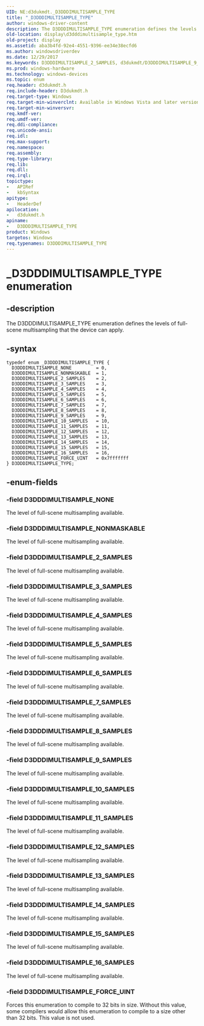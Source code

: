 ```yaml
---
UID: NE:d3dukmdt._D3DDDIMULTISAMPLE_TYPE
title: "_D3DDDIMULTISAMPLE_TYPE"
author: windows-driver-content
description: The D3DDDIMULTISAMPLE_TYPE enumeration defines the levels of full-scene multisampling that the device can apply.
old-location: display\d3dddimultisample_type.htm
old-project: display
ms.assetid: aba3b4fd-92e4-4551-9396-ee34e38ecfd6
ms.author: windowsdriverdev
ms.date: 12/29/2017
ms.keywords: D3DDDIMULTISAMPLE_2_SAMPLES, d3dukmdt/D3DDDIMULTISAMPLE_9_SAMPLES, D3DDDIMULTISAMPLE_TYPE, d3dukmdt/D3DDDIMULTISAMPLE_16_SAMPLES, display.d3dddimultisample_type, D3DDDIMULTISAMPLE_15_SAMPLES, d3dukmdt/D3DDDIMULTISAMPLE_7_SAMPLES, D3DDDIMULTISAMPLE_14_SAMPLES, d3dukmdt/D3DDDIMULTISAMPLE_4_SAMPLES, D3DDDIMULTISAMPLE_13_SAMPLES, D3DDDIMULTISAMPLE_8_SAMPLES, D3DDDIMULTISAMPLE_NONMASKABLE, d3dukmdt/D3DDDIMULTISAMPLE_3_SAMPLES, D3DDDIMULTISAMPLE_16_SAMPLES, d3dukmdt/D3DDDIMULTISAMPLE_11_SAMPLES, D3DDDIMULTISAMPLE_9_SAMPLES, D3DDDIMULTISAMPLE_4_SAMPLES, D3DDDIMULTISAMPLE_3_SAMPLES, D3DDDIMULTISAMPLE_FORCE_UINT, d3dukmdt/D3DDDIMULTISAMPLE_10_SAMPLES, d3dukmdt/D3DDDIMULTISAMPLE_NONMASKABLE, d3dukmdt/D3DDDIMULTISAMPLE_TYPE, D3DDDIMULTISAMPLE_NONE, d3dukmdt/D3DDDIMULTISAMPLE_NONE, d3dukmdt/D3DDDIMULTISAMPLE_8_SAMPLES, d3dukmdt/D3DDDIMULTISAMPLE_5_SAMPLES, d3dukmdt/D3DDDIMULTISAMPLE_12_SAMPLES, d3dukmdt/D3DDDIMULTISAMPLE_FORCE_UINT, _D3DDDIMULTISAMPLE_TYPE, D3DDDIMULTISAMPLE_11_SAMPLES, d3dukmdt/D3DDDIMULTISAMPLE_15_SAMPLES, d3dukmdt/D3DDDIMULTISAMPLE_13_SAMPLES, d3dukmdt/D3DDDIMULTISAMPLE_2_SAMPLES, d3dukmdt/D3DDDIMULTISAMPLE_14_SAMPLES, d3dukmdt/D3DDDIMULTISAMPLE_6_SAMPLES, D3DDDIMULTISAMPLE_10_SAMPLES, D3DDDIMULTISAMPLE_6_SAMPLES, D3DDDIMULTISAMPLE_12_SAMPLES, DmEnums_e48a95ef-e285-467f-a018-7b5743d3ad8f.xml, D3DDDIMULTISAMPLE_5_SAMPLES, D3DDDIMULTISAMPLE_TYPE enumeration [Display Devices], D3DDDIMULTISAMPLE_7_SAMPLES
ms.prod: windows-hardware
ms.technology: windows-devices
ms.topic: enum
req.header: d3dukmdt.h
req.include-header: D3dukmdt.h
req.target-type: Windows
req.target-min-winverclnt: Available in Windows Vista and later versions of the Windows operating systems.
req.target-min-winversvr: 
req.kmdf-ver: 
req.umdf-ver: 
req.ddi-compliance: 
req.unicode-ansi: 
req.idl: 
req.max-support: 
req.namespace: 
req.assembly: 
req.type-library: 
req.lib: 
req.dll: 
req.irql: 
topictype:
-	APIRef
-	kbSyntax
apitype:
-	HeaderDef
apilocation:
-	d3dukmdt.h
apiname:
-	D3DDDIMULTISAMPLE_TYPE
product: Windows
targetos: Windows
req.typenames: D3DDDIMULTISAMPLE_TYPE
---
```


# _D3DDDIMULTISAMPLE_TYPE enumeration


## -description


The D3DDDIMULTISAMPLE_TYPE enumeration defines the levels of full-scene multisampling that the device can apply.


## -syntax


````
typedef enum _D3DDDIMULTISAMPLE_TYPE { 
  D3DDDIMULTISAMPLE_NONE         = 0,
  D3DDDIMULTISAMPLE_NONMASKABLE  = 1,
  D3DDDIMULTISAMPLE_2_SAMPLES    = 2,
  D3DDDIMULTISAMPLE_3_SAMPLES    = 3,
  D3DDDIMULTISAMPLE_4_SAMPLES    = 4,
  D3DDDIMULTISAMPLE_5_SAMPLES    = 5,
  D3DDDIMULTISAMPLE_6_SAMPLES    = 6,
  D3DDDIMULTISAMPLE_7_SAMPLES    = 7,
  D3DDDIMULTISAMPLE_8_SAMPLES    = 8,
  D3DDDIMULTISAMPLE_9_SAMPLES    = 9,
  D3DDDIMULTISAMPLE_10_SAMPLES   = 10,
  D3DDDIMULTISAMPLE_11_SAMPLES   = 11,
  D3DDDIMULTISAMPLE_12_SAMPLES   = 12,
  D3DDDIMULTISAMPLE_13_SAMPLES   = 13,
  D3DDDIMULTISAMPLE_14_SAMPLES   = 14,
  D3DDDIMULTISAMPLE_15_SAMPLES   = 15,
  D3DDDIMULTISAMPLE_16_SAMPLES   = 16,
  D3DDDIMULTISAMPLE_FORCE_UINT   = 0x7fffffff
} D3DDDIMULTISAMPLE_TYPE;
````


## -enum-fields




### -field D3DDDIMULTISAMPLE_NONE

The level of full-scene multisampling available.


### -field D3DDDIMULTISAMPLE_NONMASKABLE

The level of full-scene multisampling available.


### -field D3DDDIMULTISAMPLE_2_SAMPLES

The level of full-scene multisampling available.


### -field D3DDDIMULTISAMPLE_3_SAMPLES

The level of full-scene multisampling available.


### -field D3DDDIMULTISAMPLE_4_SAMPLES

The level of full-scene multisampling available.


### -field D3DDDIMULTISAMPLE_5_SAMPLES

The level of full-scene multisampling available.


### -field D3DDDIMULTISAMPLE_6_SAMPLES

The level of full-scene multisampling available.


### -field D3DDDIMULTISAMPLE_7_SAMPLES

The level of full-scene multisampling available.


### -field D3DDDIMULTISAMPLE_8_SAMPLES

The level of full-scene multisampling available.


### -field D3DDDIMULTISAMPLE_9_SAMPLES

The level of full-scene multisampling available.


### -field D3DDDIMULTISAMPLE_10_SAMPLES

The level of full-scene multisampling available.


### -field D3DDDIMULTISAMPLE_11_SAMPLES

The level of full-scene multisampling available.


### -field D3DDDIMULTISAMPLE_12_SAMPLES

The level of full-scene multisampling available.


### -field D3DDDIMULTISAMPLE_13_SAMPLES

The level of full-scene multisampling available.


### -field D3DDDIMULTISAMPLE_14_SAMPLES

The level of full-scene multisampling available.


### -field D3DDDIMULTISAMPLE_15_SAMPLES

The level of full-scene multisampling available.


### -field D3DDDIMULTISAMPLE_16_SAMPLES

The level of full-scene multisampling available.


### -field D3DDDIMULTISAMPLE_FORCE_UINT

Forces this enumeration to compile to 32 bits in size. Without this value, some compilers would allow this enumeration to compile to a size other than 32 bits. This value is not used.

